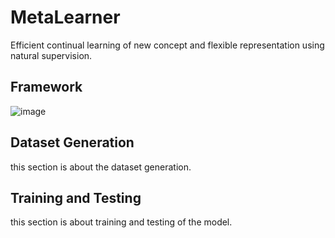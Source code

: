 # MetaLearner
Efficient continual learning of new concept and flexible representation using natural supervision.

## Framework
![image]('assets/example.png')

## Dataset Generation
this section is about the dataset generation.

## Training and Testing
this section is about training and testing of the model.